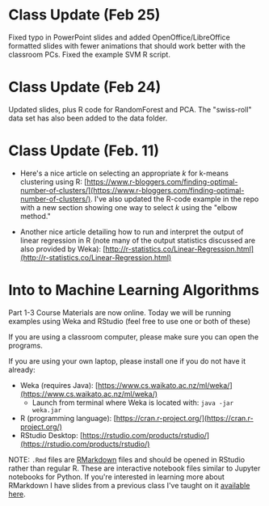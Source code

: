 # Class Update (Feb 25)

Fixed typo in PowerPoint slides and added OpenOffice/LibreOffice formatted slides with fewer animations that should work better with the classroom PCs. Fixed the example SVM R script.

# Class Update (Feb 24)

Updated slides, plus R code for RandomForest and PCA. The "swiss-roll" data set has also been added to the data folder.


# Class Update (Feb. 11)

*  Here's a nice article on selecting an appropriate *k* for k-means clustering using R: [https://www.r-bloggers.com/finding-optimal-number-of-clusters/](https://www.r-bloggers.com/finding-optimal-number-of-clusters/). I've also updated the R-code example in the repo with a new section showing one way to select *k* using the "elbow method."

*  Another nice article detailing how to run and interpret the output of linear regression in R (note many of the output statistics discussed are also provided by Weka): [http://r-statistics.co/Linear-Regression.html](http://r-statistics.co/Linear-Regression.html)


# Into to Machine Learning Algorithms

Part 1-3 Course Materials are now online. Today we will be running examples using Weka and RStudio (feel free to use one or both of these)

If you are using a classroom computer, please make sure you can open the programs.

If you are using your own laptop, please install one if you do not have it already:

* Weka (requires Java): [https://www.cs.waikato.ac.nz/ml/weka/](https://www.cs.waikato.ac.nz/ml/weka/)
  + Launch from terminal where Weka is located with: `java -jar weka.jar`
* R (programming language): [https://cran.r-project.org/](https://cran.r-project.org/)
* RStudio Desktop: [https://rstudio.com/products/rstudio/](https://rstudio.com/products/rstudio/)

NOTE: `.Rmd` files are [RMarkdown](https://rmarkdown.rstudio.com) files and should be opened in RStudio rather than regular R. These are interactive notebook files similar to Jupyter notebooks for Python. If you're interested in learning more about RMarkdown I have slides from a previous class I've taught on it [available here](https://www.dveltri.com/NIEHS/rmarkdown/).
